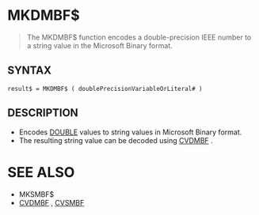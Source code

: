 # MKDMBF$
> The MKDMBF$ function encodes a double-precision IEEE number to a string value in the Microsoft Binary format.

## SYNTAX
`result$ = MKDMBF$ ( doublePrecisionVariableOrLiteral# )`

## DESCRIPTION
* Encodes [DOUBLE](DOUBLE.md) values to string values in Microsoft Binary format.
* The resulting string value can be decoded using [CVDMBF](CVDMBF.md) .


# SEE ALSO
* MKSMBF$
* [CVDMBF](CVDMBF.md) , [CVSMBF](CVSMBF.md)

